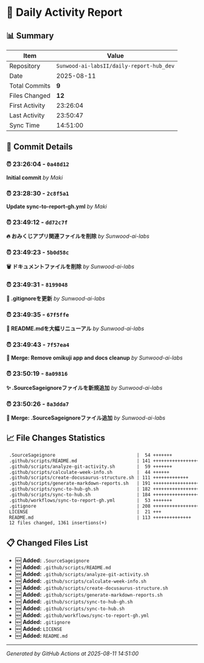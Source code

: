 # 📅 Daily Activity Report

## 📊 Summary
| Item | Value |
|------|-------|
| Repository | `Sunwood-ai-labsII/daily-report-hub_dev` |
| Date | 2025-08-11 |
| Total Commits | **9** |
| Files Changed | **12** |
| First Activity | 23:26:04 |
| Last Activity | 23:50:47 |
| Sync Time | 14:51:00 |

## 📝 Commit Details

### ⏰ 23:26:04 - `0a48d12`
**Initial commit**
*by Maki*

### ⏰ 23:28:30 - `2c8f5a1`
**Update sync-to-report-gh.yml**
*by Maki*

### ⏰ 23:49:12 - `dd72c7f`
**🔥 おみくじアプリ関連ファイルを削除**
*by Sunwood-ai-labs*

### ⏰ 23:49:23 - `5b0d58c`
**🗑️ ドキュメントファイルを削除**
*by Sunwood-ai-labs*

### ⏰ 23:49:31 - `8199048`
**📝 .gitignoreを更新**
*by Sunwood-ai-labs*

### ⏰ 23:49:35 - `67f5ffe`
**📝 README.mdを大幅リニューアル**
*by Sunwood-ai-labs*

### ⏰ 23:49:43 - `7f57ea4`
**🔀 Merge: Remove omikuji app and docs cleanup**
*by Sunwood-ai-labs*

### ⏰ 23:50:19 - `8a09816`
**✨ .SourceSageignoreファイルを新規追加**
*by Sunwood-ai-labs*

### ⏰ 23:50:26 - `8a3dda7`
**🔀 Merge: .SourceSageignoreファイル追加**
*by Sunwood-ai-labs*

## 📈 File Changes Statistics

```diff
 .SourceSageignore                              |  54 +++++++
 .github/scripts/README.md                      | 141 +++++++++++++++++
 .github/scripts/analyze-git-activity.sh        |  59 +++++++
 .github/scripts/calculate-week-info.sh         |  44 ++++++
 .github/scripts/create-docusaurus-structure.sh | 111 +++++++++++++
 .github/scripts/generate-markdown-reports.sh   | 191 +++++++++++++++++++++++
 .github/scripts/sync-to-hub-gh.sh              | 182 ++++++++++++++++++++++
 .github/scripts/sync-to-hub.sh                 | 184 ++++++++++++++++++++++
 .github/workflows/sync-to-report-gh.yml        |  53 +++++++
 .gitignore                                     | 208 +++++++++++++++++++++++++
 LICENSE                                        |  21 +++
 README.md                                      | 113 ++++++++++++++
 12 files changed, 1361 insertions(+)
```

## 📋 Changed Files List

- 🆕 **Added:** `.SourceSageignore`
- 🆕 **Added:** `.github/scripts/README.md`
- 🆕 **Added:** `.github/scripts/analyze-git-activity.sh`
- 🆕 **Added:** `.github/scripts/calculate-week-info.sh`
- 🆕 **Added:** `.github/scripts/create-docusaurus-structure.sh`
- 🆕 **Added:** `.github/scripts/generate-markdown-reports.sh`
- 🆕 **Added:** `.github/scripts/sync-to-hub-gh.sh`
- 🆕 **Added:** `.github/scripts/sync-to-hub.sh`
- 🆕 **Added:** `.github/workflows/sync-to-report-gh.yml`
- 🆕 **Added:** `.gitignore`
- 🆕 **Added:** `LICENSE`
- 🆕 **Added:** `README.md`

---
*Generated by GitHub Actions at 2025-08-11 14:51:00*
